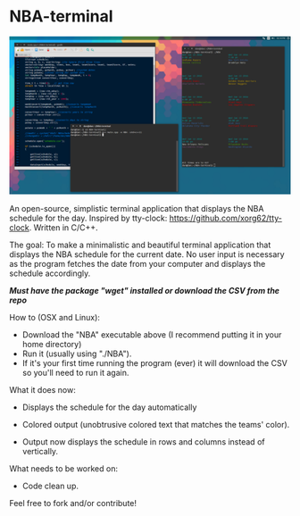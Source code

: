 # NBA-terminal

![alt text](https://raw.githubusercontent.com/dm117/NBA-terminal/master/screenshot.png)

An open-source, simplistic terminal application that displays the NBA schedule for the day. Inspired by tty-clock: https://github.com/xorg62/tty-clock. Written in C/C++.

The goal: To make a minimalistic and beautiful terminal application that displays the NBA schedule for the current date. No user input is necessary as the program fetches the date from your computer and displays the schedule accordingly.

***Must have the package "wget" installed or download the CSV from the repo***

How to (OSX and Linux):

- Download the "NBA" executable above (I recommend putting it in your home directory)
- Run it (usually using "./NBA").
- If it's your first time running the program (ever) it will download the CSV so you'll need to run it again.

What it does now:

- Displays the schedule for the day automatically

- Colored output (unobtrusive colored text that matches the teams' color).

- Output now displays the schedule in rows and columns instead of vertically.

What needs to be worked on: 

- Code clean up.

Feel free to fork and/or contribute!
